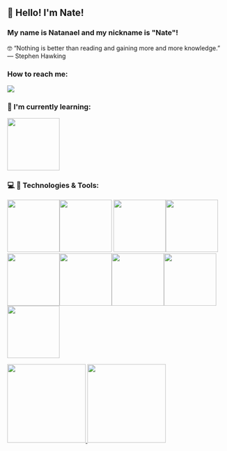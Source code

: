  
## 👋 Hello! I'm Nate!
### My name is Natanael and my nickname is "Nate"!


🤓 “Nothing is better than reading and gaining more and more knowledge.”
― Stephen Hawking

### How to reach me:
<a href = "mailto:dev.natanael.dev@gmail.com"><img src="https://img.shields.io/badge/Gmail-D14836?style=for-the-badge&logo=gmail&logoColor=white" target="_blank"></a>

### 🎯 I'm currently learning:

<img src="https://cdn.jsdelivr.net/gh/devicons/devicon/icons/amazonwebservices/amazonwebservices-original-wordmark.svg" width="120px" height="120px" />



### 💻 🔨 Technologies & Tools:
<img src="https://cdn.jsdelivr.net/gh/devicons/devicon/icons/go/go-original.svg" width="120px" height="120px"/><img src="https://cdn.jsdelivr.net/gh/devicons/devicon/icons/docker/docker-original-wordmark.svg" width="120px" height="120px" />
<img src="https://cdn.jsdelivr.net/gh/devicons/devicon/icons/linux/linux-original.svg" width="120px" height="120px" /><img src="https://cdn.jsdelivr.net/gh/devicons/devicon/icons/html5/html5-original-wordmark.svg" width="120px" height="120px"/><img src="https://cdn.jsdelivr.net/gh/devicons/devicon/icons/git/git-original.svg" width="120px" height="120px"/><img src="https://cdn.jsdelivr.net/gh/devicons/devicon/icons/css3/css3-original-wordmark.svg" width="120px" height="120px"/><img src="https://cdn.jsdelivr.net/gh/devicons/devicon/icons/github/github-original-wordmark.svg" width="120px" height="120px"/><img src="https://cdn.jsdelivr.net/gh/devicons/devicon/icons/javascript/javascript-original.svg" width="120px" height="120px"/><img src="https://cdn.jsdelivr.net/gh/devicons/devicon/icons/postgresql/postgresql-original-wordmark.svg" width="120px" height="120px"/>







<div border-width>
<a href="https://github.com/seu-usuário-aqui">
<img height="180em" src="https://github-readme-stats.vercel.app/api/top-langs/?username=Natanael-devops&layout=compact&langs_count=7&theme=dracula"/>
<img height="180em" src="https://github-readme-stats.vercel.app/api?username=Natanael-devops&show_icons=true&theme=dracula&include_all_commits=true&count_private=true"/>
</div>
          
          
          

